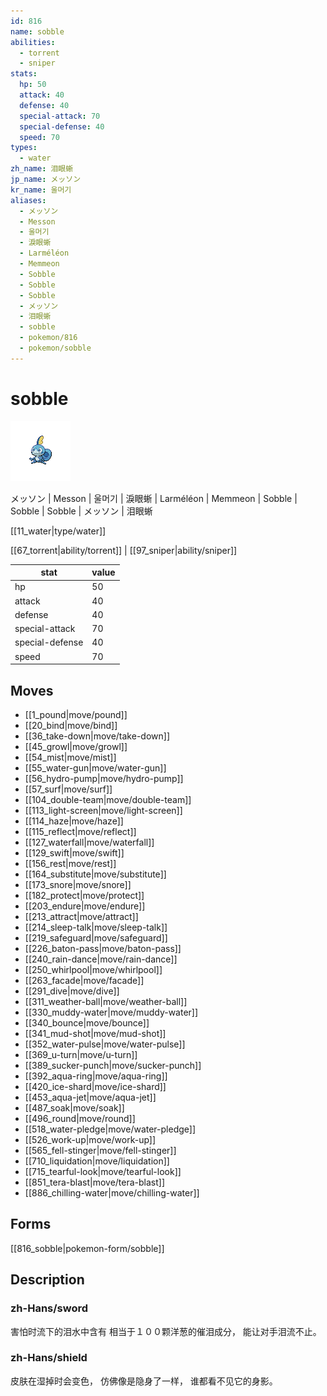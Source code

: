 ```yaml
---
id: 816
name: sobble
abilities:
  - torrent
  - sniper
stats:
  hp: 50
  attack: 40
  defense: 40
  special-attack: 70
  special-defense: 40
  speed: 70
types:
  - water
zh_name: 泪眼蜥
jp_name: メッソン
kr_name: 울머기
aliases:
  - メッソン
  - Messon
  - 울머기
  - 淚眼蜥
  - Larméléon
  - Memmeon
  - Sobble
  - Sobble
  - Sobble
  - メッソン
  - 泪眼蜥
  - sobble
  - pokemon/816
  - pokemon/sobble
---
```

# sobble

![](https://raw.githubusercontent.com/PokeAPI/sprites/master/sprites/pokemon/816.png)

メッソン | Messon | 울머기 | 淚眼蜥 | Larméléon | Memmeon | Sobble | Sobble | Sobble | メッソン | 泪眼蜥

[[11_water|type/water]]

[[67_torrent|ability/torrent]] | [[97_sniper|ability/sniper]]

|stat|value|
|---|---|
|hp|50|
|attack|40|
|defense|40|
|special-attack|70|
|special-defense|40|
|speed|70|


## Moves

- [[1_pound|move/pound]]
- [[20_bind|move/bind]]
- [[36_take-down|move/take-down]]
- [[45_growl|move/growl]]
- [[54_mist|move/mist]]
- [[55_water-gun|move/water-gun]]
- [[56_hydro-pump|move/hydro-pump]]
- [[57_surf|move/surf]]
- [[104_double-team|move/double-team]]
- [[113_light-screen|move/light-screen]]
- [[114_haze|move/haze]]
- [[115_reflect|move/reflect]]
- [[127_waterfall|move/waterfall]]
- [[129_swift|move/swift]]
- [[156_rest|move/rest]]
- [[164_substitute|move/substitute]]
- [[173_snore|move/snore]]
- [[182_protect|move/protect]]
- [[203_endure|move/endure]]
- [[213_attract|move/attract]]
- [[214_sleep-talk|move/sleep-talk]]
- [[219_safeguard|move/safeguard]]
- [[226_baton-pass|move/baton-pass]]
- [[240_rain-dance|move/rain-dance]]
- [[250_whirlpool|move/whirlpool]]
- [[263_facade|move/facade]]
- [[291_dive|move/dive]]
- [[311_weather-ball|move/weather-ball]]
- [[330_muddy-water|move/muddy-water]]
- [[340_bounce|move/bounce]]
- [[341_mud-shot|move/mud-shot]]
- [[352_water-pulse|move/water-pulse]]
- [[369_u-turn|move/u-turn]]
- [[389_sucker-punch|move/sucker-punch]]
- [[392_aqua-ring|move/aqua-ring]]
- [[420_ice-shard|move/ice-shard]]
- [[453_aqua-jet|move/aqua-jet]]
- [[487_soak|move/soak]]
- [[496_round|move/round]]
- [[518_water-pledge|move/water-pledge]]
- [[526_work-up|move/work-up]]
- [[565_fell-stinger|move/fell-stinger]]
- [[710_liquidation|move/liquidation]]
- [[715_tearful-look|move/tearful-look]]
- [[851_tera-blast|move/tera-blast]]
- [[886_chilling-water|move/chilling-water]]

## Forms



[[816_sobble|pokemon-form/sobble]]

## Description

### zh-Hans/sword

害怕时流下的泪水中含有
相当于１００颗洋葱的催泪成分，
能让对手泪流不止。

### zh-Hans/shield

皮肤在湿掉时会变色，
仿佛像是隐身了一样，
谁都看不见它的身影。

